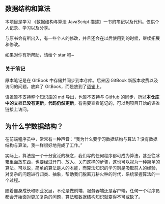 ## 数据结构和算法

本项目是学习 《数据结构与算法 JavaScript 描述》一书的笔记以及代码。仅供个人记录、学习以及分享。

与原书会有所出入，有一些个人的修改，并且还会在以后使用到的时候，继续拓展和修改。

如果对你有所帮助，请给个 star 吧~

### 关于笔记

原本笔记是在 GitBook 中存储并同步到本仓库。后来因 GitBook 新版本收费以及访问的问题，放弃了 GitBook，而是放到了[语雀](https://www.yuque.com/)上。

语雀暂不支持整个知识库的 md 导出，也暂不支持与 GitHub 的同步，所以**本仓库中的文档已没有更新，代码仍然更新**，有需要查看笔记的，可以到项目开始的语雀链接上访问。

## 为什么学数据结构？

在前端程序员中，常常有一种声音：“我为什么要学习数据结构与算法？没有数据结构与算法，我一样很好地完成了工作。”

实际上，算法是一个十分宽泛的概念，我们写的任何程序都可成为算法，甚至往冰箱里面放东西，也要经过开门、放入、关门这样的步骤，这也可以视为一种简单的算法。可以说，简单的算法是人的本能，而算法知识的学习则是吸取前人的经验，对复杂的问题进行归类、抽象，帮助我们脱离刀耕火种的时代，系统掌握算法的一个过程。

随着自身成长和职业发展，不论是做前端、服务器端还是客户端，任何一个程序员都会开始面对更加复杂的问题，算法和数据结构知识就变得不可或缺了。
